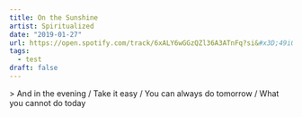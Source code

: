 ```yaml
---
title: On the Sunshine
artist: Spiritualized
date: "2019-01-27"
url: https://open.spotify.com/track/6xALY6wGGzQZl36A3ATnFq?si&#x3D;49iQymZaTZiKsp1UfkGB9w
tags:
  - test
draft: false
---
```


&gt; And in the evening / Take it easy / You can always do tomorrow / What you cannot do today
